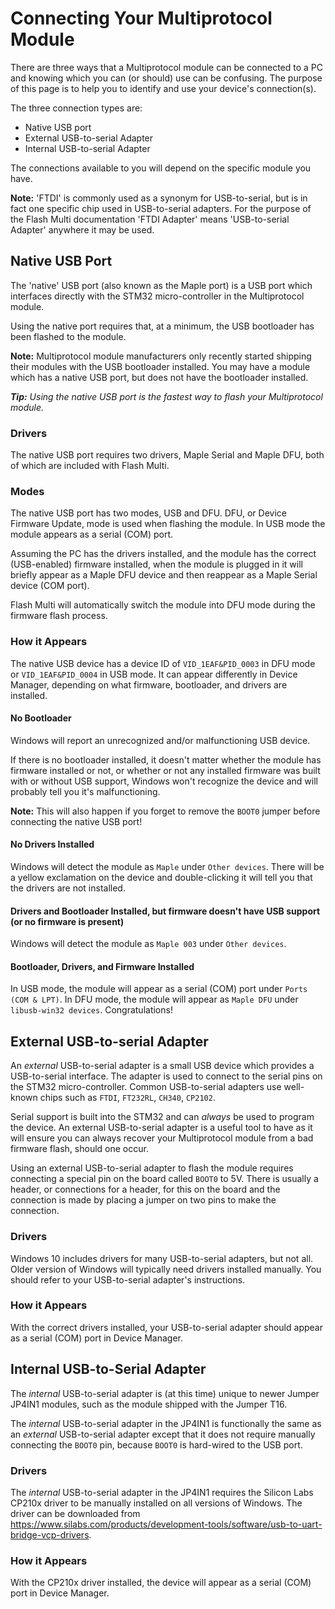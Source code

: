 # Connecting Your Multiprotocol Module
There are three ways that a Multiprotocol module can be connected to a PC and knowing which you can (or should) use can be confusing.  The purpose of this page is to help you to identify and use your device's connection(s).

The three connection types are:
* Native USB port
* External USB-to-serial Adapter
* Internal USB-to-serial Adapter

The connections available to you will depend on the specific module you have. 

**Note:** 'FTDI' is commonly used as a synonym for USB-to-serial, but is in fact one specific chip used in USB-to-serial adapters.  For the purpose of the Flash Multi documentation 'FTDI Adapter' means 'USB-to-serial Adapter' anywhere it may be used.

## Native USB Port
The 'native' USB port (also known as the Maple port) is a USB port which interfaces directly with the STM32 micro-controller in the Multiprotocol module.  

Using the native port requires that, at a minimum, the USB bootloader has been flashed to the module.

**Note:** Multiprotocol module manufacturers only recently started shipping their modules with the USB bootloader installed.  You may have a module which has a native USB port, but does not have the bootloader installed.

_**Tip:** Using the native USB port is the fastest way to flash your Multiprotocol module._

### Drivers
The native USB port requires two drivers, Maple Serial and Maple DFU, both of which are included with Flash Multi.

### Modes
The native USB port has two modes, USB and DFU.  DFU, or Device Firmware Update, mode is used when flashing the module. In USB mode the module appears as a serial (COM) port.

Assuming the PC has the drivers installed, and the module has the correct (USB-enabled) firmware installed, when the module is plugged in it will briefly appear as a Maple DFU device and then reappear as a Maple Serial device (COM port).

Flash Multi will automatically switch the module into DFU mode during the firmware flash process.

### How it Appears
The native USB device has a device ID of `VID_1EAF&PID_0003` in DFU mode or `VID_1EAF&PID_0004` in USB mode.  It can appear differently in Device Manager, depending on what firmware, bootloader, and drivers are installed.

#### No Bootloader
Windows will report an unrecognized and/or malfunctioning USB device.

If there is no bootloader installed, it doesn't matter whether the module has firmware installed or not, or whether or not any installed firmware was built with or without USB support, Windows won't recognize the device and will probably tell you it's malfunctioning.

**Note:** This will also happen if you forget to remove the `BOOT0` jumper before connecting the native USB port!

#### No Drivers Installed
Windows will detect the module as `Maple` under `Other devices`.  There will be a yellow exclamation on the device and double-clicking it will tell you that the drivers are not installed.

#### Drivers and Bootloader Installed, but firmware doesn't have USB support (or no firmware is present)
Windows will detect the module as `Maple 003` under `Other devices`.

#### Bootloader, Drivers, and Firmware Installed
In USB mode, the module will appear as a serial (COM) port under `Ports (COM & LPT)`.  In DFU mode, the module will appear as `Maple DFU` under `libusb-win32 devices`.  Congratulations!

## External USB-to-serial Adapter
An _external_ USB-to-serial adapter is a small USB device which provides a USB-to-serial interface.  The adapter is used to connect to the serial pins on the STM32 micro-controller.  Common USB-to-serial adapters use well-known chips such as `FTDI`, `FT232RL`, `CH340`, `CP2102`.

Serial support is built into the STM32 and can _always_ be used to program the device.  An external USB-to-serial adapter is a useful tool to have as it will ensure you can always recover your Multiprotocol module from a bad firmware flash, should one occur.

Using an external USB-to-serial adapter to flash the module requires connecting a special pin on the board called `BOOT0` to 5V.  There is usually a header, or connections for a header, for this on the board and the connection is made by placing a jumper on two pins to make the connection.

### Drivers
Windows 10 includes drivers for many USB-to-serial adapters, but not all.  Older version of Windows will typically need drivers installed manually.  You should refer to your USB-to-serial adapter's instructions.

### How it Appears
With the correct drivers installed, your USB-to-serial adapter should appear as a serial (COM) port in Device Manager.

## Internal USB-to-Serial Adapter
The _internal_ USB-to-serial adapter is (at this time) unique to newer Jumper JP4IN1 modules, such as the module shipped with the Jumper T16.

The _internal_ USB-to-serial adapter in the JP4IN1 is functionally the same as an _external_ USB-to-serial adapter except that it does not require manually connecting the `BOOT0` pin, because `BOOT0` is hard-wired to the USB port.

### Drivers
The _internal_ USB-to-serial adapter in the JP4IN1 requires the Silicon Labs CP210x driver to be manually installed on all versions of Windows.  The driver can be downloaded from https://www.silabs.com/products/development-tools/software/usb-to-uart-bridge-vcp-drivers.

### How it Appears
With the CP210x driver installed, the device will appear as a serial (COM) port in Device Manager.
